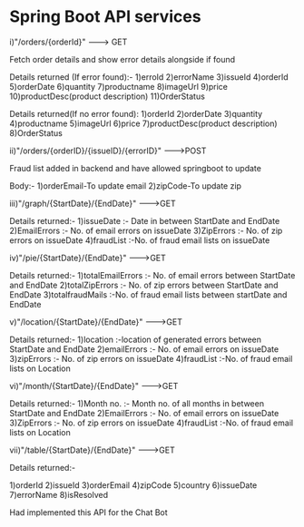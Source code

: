 # Spring Boot API services 


i)"/orders/{orderId}" ---> GET

Fetch order details and show error details alongside if found

Details returned (If error found):-
1)erroId
2)errorName
3)issueId
4)orderId
5)orderDate
6)quantity
7)productname
8)imageUrl
9)price
10)productDesc(product description)
11)OrderStatus

Details returned(If no error found):
1)orderId
2)orderDate
3)quantity
4)productname
5)imageUrl
6)price
7)productDesc(product description)
8)OrderStatus

ii)"/orders/{orderID}/{issueID}/{errorID}"  --->POST

Fraud list added in backend and have allowed springboot to update

Body:-
1)orderEmail-To update email
2)zipCode-To update zip



iii)"/graph/{StartDate}/{EndDate}" --->GET

Details returned:-
1)issueDate :- Date in  between StartDate and EndDate
2)EmailErrors :- No. of email errors on issueDate
3)ZipErrors  :- No. of zip errors on issueDate
4)fraudList  :-No. of fraud email lists on issueDate

iv)"/pie/{StartDate}/{EndDate}" --->GET

Details returned:-
1)totalEmailErrors :- No. of email errors between StartDate and EndDate
2)totalZipErrors  :- No. of zip errors between StartDate and EndDate
3)totalfraudMails :-No. of fraud email lists between startDate and EndDate

v)"/location/{StartDate}/{EndDate}" --->GET

Details returned:-
1)location :-location of generated errors between StartDate and EndDate
2)emailErrors :- No. of email errors on issueDate
3)zipErrors  :- No. of zip errors on issueDate
4)fraudList  :-No. of fraud email lists on Location

vi)"/month/{StartDate}/{EndDate}" --->GET

Details returned:-
1)Month no. :- Month no. of all months in  between StartDate and EndDate
2)EmailErrors :- No. of email errors on issueDate
3)ZipErrors  :- No. of zip errors on issueDate
4)fraudList  :-No. of fraud email lists on Location


vii)"/table/{StartDate}/{EndDate}" --->GET

Details returned:-

1)orderId
2)issueId
3)orderEmail
4)zipCode
5)country
6)issueDate
7)errorName
8)isResolved


Had implemented this API for the Chat Bot 
